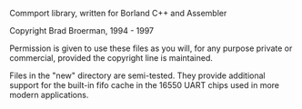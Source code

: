 Commport library, written for Borland C++ and Assembler

Copyright Brad Broerman, 1994 - 1997

Permission is given to use these files as you will, for any purpose private or commercial, provided the copyright line is maintained.

Files in the "new" directory are semi-tested. They provide additional support for the built-in fifo cache in the 16550 UART chips used in more modern applications.

